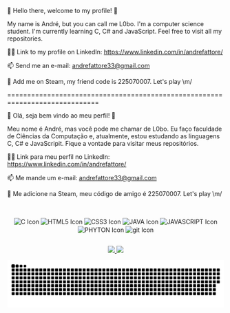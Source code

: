 🖖 Hello there, welcome to my profile! 🖖

<!--
**L0boDoMar/L0boDoMar** is a ✨ _special_ ✨😄⚡ repository because its `README.md` (this file) appears on your GitHub profile.

Here are some ideas to get you started:-->

My name is André, but you can call me L0bo. I'm a computer science student. I'm currently learning C, C# and JavaScript. Feel free to visit all my repositories.

🧑‍💻 Link to my profile on LinkedIn: https://www.linkedin.com/in/andrefattore/ 

📫 Send me an e-mail: andrefattore33@gmail.com

👾 Add me on Steam, my friend code is 225070007. Let's play \m/


=============================================================================



🖖 Olá, seja bem vindo ao meu perfil! 🖖

<!--
**L0boDoMar/L0boDoMar** is a ✨ _special_ ✨😄⚡ repository because its `README.md` (this file) appears on your GitHub profile.

Here are some ideas to get you started:-->

Meu nome é André, mas você pode me chamar de L0bo. Eu faço faculdade de Ciências da Computação e, atualmente, estou estudando as linguagens C, C# e JavaScripit. Fique a vontade para visitar meus repositórios.

🧑‍💻 Link para meu perfil no LinkedIn: https://www.linkedin.com/in/andrefattore/ 

📫 Me mande um e-mail: andrefattore33@gmail.com

👾 Me adicione na Steam, meu código de amigo é 225070007. Let's play \m/

##
<div style="display: inline_block" align="center"><br>
<img align="center" alt="C Icon" height="50" width="60" src="https://cdn.jsdelivr.net/gh/devicons/devicon/icons/c/c-original.svg" />
<img align="center" alt="HTML5 Icon" height="50" width="60" src="https://cdn.jsdelivr.net/gh/devicons/devicon/icons/html5/html5-original.svg" />
<img align="center" alt="CSS3 Icon" height="50" width="60" src="https://cdn.jsdelivr.net/gh/devicons/devicon/icons/css3/css3-original.svg" />
<img align="center" alt="JAVA Icon" height="50" width="60" src="https://cdn.jsdelivr.net/gh/devicons/devicon/icons/java/java-original.svg" />
<img align="center" alt="JAVASCRIPT Icon" height="50" width="60" src="https://cdn.jsdelivr.net/gh/devicons/devicon/icons/javascript/javascript-original.svg" />
<img align="center" alt="PHYTON Icon" height="50" width="60" src="https://cdn.jsdelivr.net/gh/devicons/devicon/icons/python/python-original.svg" />
<img align="center" alt="git Icon" height="50" width="60" src="https://cdn.jsdelivr.net/gh/devicons/devicon/icons/git/git-original.svg" />
</div>



##
<div style="display: inline_block" align="center">
  <a href="https://github.com/L0boDoMar">
  <img height="180em" src="https://github-readme-stats.vercel.app/api?username=L0boDoMar&show_icons=true&theme=dark&include_all_commits=true&count_private=true"/>
  <img height="180em" src="https://github-readme-stats.vercel.app/api/top-langs/?username=L0boDoMar&layout=compact&langs_count=7&theme=dark"/>
</div>

![Snake animation](https://github.com/L0boDoMar/L0boDoMar/blob/output/github-contribution-grid-snake.svg)

